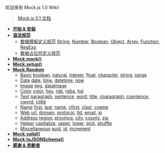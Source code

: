 欢迎来到 Mock.js 1.0 Wiki!

> [Mock.js 0.1 文档](http://mockjs.com/0.1/)

* **[开始 & 安装](/nuysoft/Mock/wiki/Getting-Started)**
* **[语法规范](/nuysoft/Mock/wiki/Syntax-Specification)**
    * [数据模板定义规范](/nuysoft/Mock/wiki/Syntax-Specification#数据模板定义规范-dtd)
        [String](/nuysoft/Mock/wiki/Syntax-Specification#1-属性值是字符串-string),
        [Number](/nuysoft/Mock/wiki/Syntax-Specification#2-属性值是数字-number),
        [Boolean](/nuysoft/Mock/wiki/Syntax-Specification#3-属性值是布尔型-boolean),
        [Object](/nuysoft/Mock/wiki/Syntax-Specification#4-属性值是对象-object),
        [Array](/nuysoft/Mock/wiki/Syntax-Specification#5-属性值是数组-array),
        [Function](/nuysoft/Mock/wiki/Syntax-Specification#6-属性值是函数-function),
        [RegExp](/nuysoft/Mock/wiki/Syntax-Specification#7-属性值是正则表达式-regexp)
    * [数据占位符定义规范](/nuysoft/Mock/wiki/Syntax-Specification#数据占位符定义规范-dtd)
* **[Mock.mock()](/nuysoft/Mock/wiki/Mock.mock())**
* **[Mock.setup()](/nuysoft/Mock/wiki/Mock.setup())**
* **[Mock.Random](/nuysoft/Mock/wiki/Mock.Random)**
    * [Basic](/nuysoft/Mock/wiki/Basic)
        [boolean](/nuysoft/Mock/wiki/Basic#randomboolean-min-max-current-),
        [natural](/nuysoft/Mock/wiki/Basic#randomnatural-min-max-),
        [integer](/nuysoft/Mock/wiki/Basic#randominteger-min-max-),
        [float](/nuysoft/Mock/wiki/Basic#randomfloat-mi+n-max-dmin-dmax-),
        [character](/nuysoft/Mock/wiki/Basic#randomcharacter-pool-),
        [string](/nuysoft/Mock/wiki/Basic#randomstring-pool-min-max-),
        [range](/nuysoft/Mock/wiki/Basic#randomrange-start-stop-step-)
    * [Date](/nuysoft/Mock/wiki/Date)
        [date](/nuysoft/Mock/wiki/Date#randomdate-format-),
        [time](/nuysoft/Mock/wiki/Date#randomtime-format-),
        [datetime](/nuysoft/Mock/wiki/Date#randomdatetime-format-),
        [now](/nuysoft/Mock/wiki/Date#randomnow-unit-format-)
    * [Image](/nuysoft/Mock/wiki/Image)
        [img](/nuysoft/Mock/wiki/Image#randomimage-size-background-foreground-format-text-),
        [dataImage](/nuysoft/Mock/wiki/Image#randomdataimage-size-text-)
    * [Color](/nuysoft/Mock/wiki/Color)
        [color](/nuysoft/Mock/wiki/Color#randomcolor),
        [hex](/nuysoft/Mock/wiki/Color#randomhex),
        [rgb](/nuysoft/Mock/wiki/Color#randomrgb),
        [rgba](/nuysoft/Mock/wiki/Color#randomrgba),
        [hsl](/nuysoft/Mock/wiki/Color#randomhsl)
    * [Text](/nuysoft/Mock/wiki/Text)
        [paragraph](/nuysoft/Mock/wiki/Text#randomparagraph-min-max-),
        [sentence](/nuysoft/Mock/wiki/Text#randomsentence-min-max-),
        [word](/nuysoft/Mock/wiki/Text#randomword-min-max-),
        [title](/nuysoft/Mock/wiki/Text#randomtitle-min-max-),
        [cparagraph](/nuysoft/Mock/wiki/Text#randomcparagraph-min-max-),
        [csentence](/nuysoft/Mock/wiki/Text#randomcsentence-min-max-),
        [cword](/nuysoft/Mock/wiki/Text#randomcword-pool-min-max-),
        [ctitle](/nuysoft/Mock/wiki/Text#randomctitle-min-max-)
    * [Name](/nuysoft/Mock/wiki/Name)
        [first](/nuysoft/Mock/wiki/Name#randomfirst),
        [last](/nuysoft/Mock/wiki/Name#randomlast),
        [name](/nuysoft/Mock/wiki/Name#randomname-middle-),
        [cfirst](/nuysoft/Mock/wiki/Name#randomcfirst),
        [clast](/nuysoft/Mock/wiki/Name#randomclast),
        [cname](/nuysoft/Mock/wiki/Name#randomcname)
    * [Web](/nuysoft/Mock/wiki/Web)
        [url](/nuysoft/Mock/wiki/Web#randomurl-protocol-host-),
        [domain](/nuysoft/Mock/wiki/Web#randomdomain),
        [protocol](/nuysoft/Mock/wiki/Web#randomprotocol),
        [tld](/nuysoft/Mock/wiki/Web#randomtld),
        [email](/nuysoft/Mock/wiki/Web#randomemail-domain-),
        [ip](/nuysoft/Mock/wiki/Web#randomip)
    * [Address](/nuysoft/Mock/wiki/Address)
        [region](/nuysoft/Mock/wiki/Address#randomregion),
        [province](/nuysoft/Mock/wiki/Address#randomprovince),
        [city](/nuysoft/Mock/wiki/Address#randomcity-prefix-),
        [county](/nuysoft/Mock/wiki/Address#randomcounty-prefix-),
        [zip](/nuysoft/Mock/wiki/Address#randomzip)
    * [Helper](/nuysoft/Mock/wiki/Helper)
        [capitalize](/nuysoft/Mock/wiki/Helper#randomcapitalize-word-),
        [upper](/nuysoft/Mock/wiki/Helper#randomupper-str-),
        [lower](/nuysoft/Mock/wiki/Helper#randomlower-str-),
        [pick](/nuysoft/Mock/wiki/Helper#randompick-arr-),
        [shuffle](/nuysoft/Mock/wiki/Helper#randomshuffle-arr-)
    * [Miscellaneous](/nuysoft/Mock/wiki/Miscellaneous)
        [guid](/nuysoft/Mock/wiki/Miscellaneous#randomguid),
        [id](/nuysoft/Mock/wiki/Miscellaneous#randomid),
        [increment](/nuysoft/Mock/wiki/Miscellaneous#randomincrement-step-)
* **[Mock.valid()](/nuysoft/Mock/wiki/Mock.valid())**
* **[Mock.toJSONSchema()](/nuysoft/Mock/wiki/Mock.toJSONSchema())**
* **[感谢 & 贡献者](/nuysoft/Mock/wiki/Thanks-&-Contributors)**